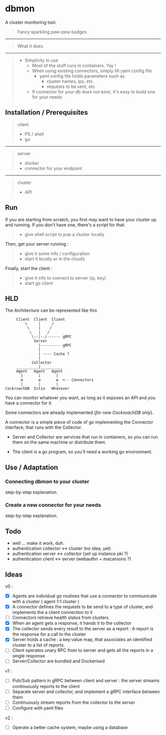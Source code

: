 # dbmon
A cluster monitoring tool.

> Fancy sparkling pew-pew badges
___
> What it does
___


> - Simplicity in use
>    - Most of the stuff runs in containers. Yay !
>    - When using existing connectors, simply fill yaml config file
>        - yaml config file holds parameters such as
>            - cluster names, ips, etc.
>            - requests to be sent, etc
>    - If connector for your db does not exist, it's easy to build one for your needs

## Installation / Prerequisites

> client
> - PS / shell
> - go
___
> server
> - docker
> - connector for your endpoint
___
> cluster
> - API

## Run

If you are starting from scratch, you first may want to have your cluster up and running. If you don't have one, there's a script for that:
> - give shell script to pop a cluster locally

Then, get your server running :
> - give it some info / configuration
> - start it locally or in the cloudz

Finally, start the client :
> - give it info to connect to server (ip, key)
> - start go client

## HLD

The Architecture can be represented like this

    
         Client  Client  Client
             \     |     /
              \    |    /
               \   |   /
                \--|--/------ gRPC
                 Server 
                   |--------- gRPC
                   |
                   | ---- Cache ?
                   |
                Collector
         __________|__________
         Agent   Agent   Agent
           |       |       |
           w       w       w  <-- Connectors  
           |       |       |
    CockroachDB  Istio   Whatever

You can monitor whatever you want, as long as it exposes an API and you have a connector for it.

Some connectors are already implemented (_for now CockroachDB only_).

A connector is a simple piece of code of go implementing the Connector interface, that runs with the Collector.

- Server and Collector are services that run in containers, so you can run them on the same machine or distribute them.

- The client is a go program, so you'll need a working go environment.

## Use / Adaptation

### Connecting dbmon to your cluster

step-by-step explanation.

### Create a new connector for your needs

step-by-step explanation.

## Todo

- well ... make it work, duh.
- authentication collector <-> cluster (no idea, yet)
- authentication server <-> collector (set up instance pki ?)
- authentication client <-> server (webauthn + macaroons ?)

## Ideas

v0 :
- [x] Agents are individual go routines that use a connector to communicate with a cluster ( agent 1:1 cluster )
- [x] A connector defines the requests to be send to a type of cluster, and implements the a client connection to it
- [ ] Connectors retrieve health status from clusters
- [x] When an agent gets a response, it hands it to the collector
- [x] The collector sends every result to the server as a report : A report is the response for a call to the cluster
- [x] Server holds a cache : a key:value map, that associates an identified cluster to a list of reports.
- [ ] Client operates unary RPC from to server and gets all the reports in a single response
- [ ] Server/Collector are bundled and Dockerised

v1 :
- [ ] Pub/Sub pattern in gRPC between client and server : the server streams continuously reports to the client
- [ ] Separate server and collector, and implement a gRPC interface between them
- [ ] Continuously stream reports from the collector to the server 
- [ ] Configure with yaml files

v2 :
- [ ] Operate a better cache system, maybe using a database
